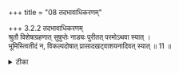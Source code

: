 +++
title = "08 तदभावाधिकरणम्"

+++
3.2.2 तदभावाधिकरणम्  
श्रुतौ विशेषाग्रहणात् सुषुप्तेः नाड्यः पुरीतत् परमोऽथवा स्यात् ।  
भूमिस्त्वितीदं न, विकल्पदोषात् प्रासादखट्वाशयनादिवत् स्यात् ॥ 11 ॥

<details><summary>टीका</summary>

3.2.2 तदभावाधिकरणम् The prima facie view is : the छान्दोग्य text (VIII.vi.3) states that the soul in the state of deep sleep enters into the nerves; the बृहदारण्यक text (II.i.19) declares that it moves through the nerves and rests in the pericardium; and, the छान्दोग्य text (VI.viii.1) proclaims that it is united with the True. Hence the resting place of the soul in the state of deep sleep may be viewed as the nerves or the peri - cardium or Brahman. This view is wrong. It is because there would arise the defect of admitting alternatives which would mean the validity of one vedic text and the invalidity of the other. Hence it must be held that the soul in the state of deep sleep goes through the nerves to the region of the pericardium and rests there in Brahman. This is analogous to saying that one sleeps on a couch in a palace.
</details>

